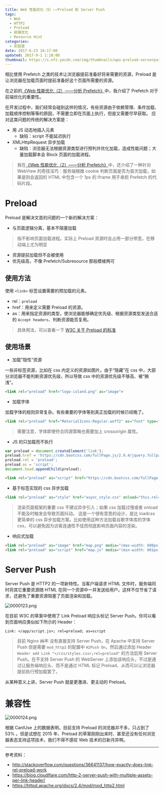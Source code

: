 ```yaml
---
title: Web 性能优化（5）——Preload 和 Server Push
tags:
  - Web
  - HTTP2
  - Preload
  - 前端优化
  - Resource Hint
categories:
  - 实验室
date: 2017-6-23 18:17:00
updated: 2017-9-1 1:10:00
thumbnail: https://s.nfz.yecdn.com/img/thumbnails/wpo-preload-serverpush.png!blogth
---
```


相比使用 Prefetch 之类的技术让浏览器提前准备好将来需要的资源，Preload 是让浏览器在加载页面时提前准备好这个页面所需要的资源。

<!-- more -->

在之前的[《Web 性能优化（2）——分析 Prefetch》](https://blog.nfz.moe/archives/wpo-by-prefetch.html)中，我介绍了 Prefetch 对于前端优化的重要性。

在开发过程中，我们经常会碰到这样的情况，有些资源由于依赖管理、条件加载、加载顺序控制等等的原因，不需要立即在页面上执行，但是又需要尽早获取。
应对这类问题的传统的解决方案是：

- 用 JS 动态地插入元素
  - 缺陷：script 不能延迟执行
- XMLHttpRequest 异步加载
  - 缺陷：浏览器无法根据资源类型进行预判并优化加载，造成性能问题；大量加载脚本会 Block 页面的加载进程。

> 我在[《Web 性能优化（2）——分析 Prefetch》](https://blog.nfz.moe/archives/wpo-by-prefetch.html)中，还介绍了一种针对 WebView 的奇技淫巧：服务端根据 cookie 判断页面是否为首次加载，如果是则会返回的 HTML 中包含一个 1px 的 iframe 用于承担 Prefetch 的代码片段。

# Preload

Preload 是解决文首的问题的一个新的解决方案：

- 与页面逻辑分离，基本不阻塞加载

> 指不影响页面加载进程。实际上 Preload 资源时会占用一部分带宽，在移动端上尤为明显

- 资源提前加载但不会被使用
- 优先级高，不像 Prefetch/Subresource 那般模棱两可

## 使用方法

使用 `<link>` 标签设置需要的预加载的元素。

- rel：`preload`
- href：用来定义需要 Preload 的资源。
- as：用来指定资源的类型，使浏览器能够确定优先级、根据资源类型发送合适的 `Accept headers`、判断资源能否复用。

> 具体用法，可以查看一下 [ W3C 关于 Preload 的标准](https://w3c.github.io/preload/)

## 使用场景

- 加载”隐性“资源

一些非标签资源，比如在 css 内定义的资源如图片。由于“隐藏”在 css 中，大部分浏览器不能判断资源优先级，所以导致 css 中的资源优先级不够高、被“搁浅”。

```html
<link rel="preload" href="logo-island.png" as="image">
```

- 加载字体

加载字体的规则异常复杂。有些重要的字体等到真正加载的时候已经晚了。

```html
<link rel="preload" href="MaterialIcons-Regular.woff2" as="font" type="font/woff2" crossorigin>
```

> 需要注意，字体即使符合同源策略也需要加上 crossorigin 属性。

- JS 的只加载而不执行

```javascript
var preload = document.createElement('link');
preload.href = 'https://cdn.bootcss.com/fullPage.js/2.9.4/jquery.fullpage.min.js';
preload.rel = 'preload';
preload.as = 'script';
document.head.appendChild(preload); 
```

```html
<link rel="preload" as="script" href="https://cdn.bootcss.com/fullPage.js/2.9.4/jquery.fullpage.min.js">
```

- 基于标签实现的 css 异步加载

```html
<link rel="preload" as="style" href="async_style.css" onload="this.rel='stylesheet'">
```

> 渲染页面框架的重要 css 不建议异步引入；如果 css 加载过慢或者 onload 不能及时触发会导致页面抖动。
> 这是一个很有意思的设计，是比 loadcss 更简单的 css 异步加载方案。比如使用这种方法加载谷歌字体库的字体 css，可以避免因为访客连通性不佳而彻底影响页面内容的渲染。

- 响应式加载

```html
<link rel="preload" as="image" href="map.png" media="(max-width: 600px)">
<link rel="preload" as="script" href="map.js" media="(min-width: 601px)">
```

# Server Push

Server Push 是 HTTP2 的一项新特性。当客户端请求 HTML 文件时，服务端同时将其它重要资源随 HTML 在同一个资源中一并发送给用户。这样不仅节省了请求，还避免了重要资源阻塞了页面渲染和加载。

![0000123.png](https://i.nfz.yecdn.com/i/0000123.png)

在目前 W3C 的草案中使用了 Link Preload 响应头标记 Server Push。你可以看到页面响应类似如下所示的 Header：

```
Link: </app/script.js>; rel=preload; as=script
```

> 目前 Nginx ~~尚不~~ 没有直接支持 Server Push，在 Apache 中支持 Server Push 但是需要 `mod_http2` 的配置中 `H2Push On`，然后通过添加 Header  `Header add Link "</css/styles.css>;rel=preload"` 的方法启用 Server Push。在不支持 Server Push 的 WebServer 上添加该响应头，不过是通过让服务端响应头、而不是通过 HTML 标记 Preload、从而可以让浏览器提前执行预加载罢了。

从某种意义上讲，Server Push 就是更激进、更主动的 Preload。

# 兼容性

![0000124.png](https://i.nfz.yecdn.com/i/0000124.png)

根据 CanIUse 上的数据表明，目前支持 Preload 的浏览器并不多，只占到了 53% 。但是试想在 2015 年、Preload 的草案刚刚出来时、甚至还没有任何浏览器表态支持这项技术，我们不得不感叹 Web 技术的日新月异啊。

----

参考资料：

- http://stackoverflow.com/questions/36641137/how-exactly-does-link-rel-preload-work
- https://blog.cloudflare.com/http-2-server-push-with-multiple-assets-per-link-header/
- https://httpd.apache.org/docs/2.4/mod/mod_http2.html